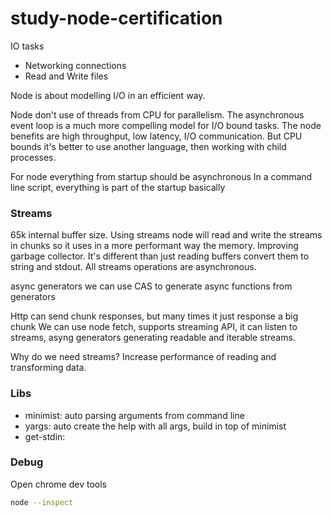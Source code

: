 # study-node-certification

IO tasks

- Networking connections
- Read and Write files

Node is about modelling I/O in an efficient way.

Node don't use of threads from CPU for parallelism.
The asynchronous event loop is a much more compelling model for I/O bound tasks.
The node benefits are high throughput, low latency, I/O communication.
But CPU bounds it's better to use another language, then working with child processes.

For node everything from startup should be asynchronous
In a command line script, everything is part of the startup basically

### Streams

65k internal buffer size.
Using streams node will read and write the streams in chunks so it uses in a more performant way the memory. Improving garbage collector.
It's different than just reading buffers convert them to string and stdout.
All streams operations are asynchronous.

async generators we can use CAS to generate async functions from generators

Http can send chunk responses, but many times it just response a big chunk
We can use node fetch, supports streaming API, it can listen to streams, asyng generators generating readable and iterable streams.

Why do we need streams?
Increase performance of reading and transforming data.

### Libs

- minimist: auto parsing arguments from command line
- yargs: auto create the help with all args, build in top of minimist
- get-stdin:

### Debug

Open chrome dev tools

```sh
node --inspect
```
